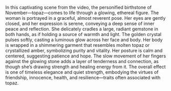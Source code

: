 In this captivating scene from the video, the personified birthstone of November—topaz—comes to life through a glowing, ethereal figure. The woman is portrayed in a graceful, almost reverent pose. Her eyes are gently closed, and her expression is serene, conveying a deep sense of inner peace and reflection. She delicately cradles a large, radiant gemstone in both hands, as if holding a source of warmth and light. The golden crystal pulses softly, casting a luminous glow across her face and body. Her body is wrapped in a shimmering garment that resembles molten topaz or crystallized amber, symbolizing purity and vitality. Her posture is calm and centered, suggesting patience and hope. The slow movement of her fingers against the glowing stone adds a layer of tenderness and connection, as though she’s drawing strength and healing energy from it. The overall effect is one of timeless elegance and quiet strength, embodying the virtues of friendship, innocence, health, and resilience—traits often associated with topaz.